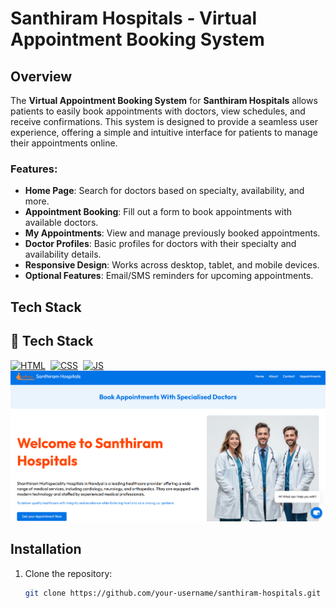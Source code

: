 # Santhiram Hospitals - Virtual Appointment Booking System

## Overview

The **Virtual Appointment Booking System** for **Santhiram Hospitals** allows patients to easily book appointments with doctors, view schedules, and receive confirmations. This system is designed to provide a seamless user experience, offering a simple and intuitive interface for patients to manage their appointments online.

### Features:
- **Home Page**: Search for doctors based on specialty, availability, and more.
- **Appointment Booking**: Fill out a form to book appointments with available doctors.
- **My Appointments**: View and manage previously booked appointments.
- **Doctor Profiles**: Basic profiles for doctors with their specialty and availability details.
- **Responsive Design**: Works across desktop, tablet, and mobile devices.
- **Optional Features**: Email/SMS reminders for upcoming appointments.

## Tech Stack

## 📌 Tech Stack
[![HTML](https://img.shields.io/badge/html5%20-%23E34F26.svg?&style=for-the-badge&logo=html5&logoColor=white)](https://github.com/jigar-sable/Portfolio-Website/search?l=html)&nbsp;
[![CSS](https://img.shields.io/badge/css3%20-%231572B6.svg?&style=for-the-badge&logo=css3&logoColor=white)](https://github.com/jigar-sable/Portfolio-Website/search?l=css)&nbsp;
[![JS](https://img.shields.io/badge/javascript%20-%23323330.svg?&style=for-the-badge&logo=javascript&logoColor=%23F7DF1E)](https://github.com/jigar-sable/Portfolio-Website/search?l=javascript)
<img alt="jQuery" src="https://github.com/Hameedalahr/GDG-SOLUTION/blob/4e69070e2e80723467e1491499ea09d89b1fc268/homepage.png"/>

## Installation

1. Clone the repository:
   ```bash
   git clone https://github.com/your-username/santhiram-hospitals.git
